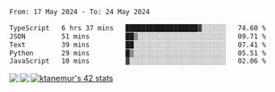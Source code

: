 <!--START_SECTION:waka-->

```txt
From: 17 May 2024 - To: 24 May 2024

TypeScript   6 hrs 37 mins   ██████████████████▓░░░░░░   74.60 %
JSON         51 mins         ██▒░░░░░░░░░░░░░░░░░░░░░░   09.71 %
Text         39 mins         ██░░░░░░░░░░░░░░░░░░░░░░░   07.41 %
Python       29 mins         █▒░░░░░░░░░░░░░░░░░░░░░░░   05.51 %
JavaScript   10 mins         ▓░░░░░░░░░░░░░░░░░░░░░░░░   02.06 %
```

<!--END_SECTION:waka-->
<a href="https://github.com/anuraghazra/github-readme-stats">
  <img align="left" src="https://github-readme-stats.vercel.app/api?username=Tanesan&count_private=true&show_icons=true" />
<img align="left" src="https://github-readme-stats.vercel.app/api/top-langs/?username=Tanesan" />
</a>

[![ktanemur's 42 stats](https://badge42.vercel.app/api/v2/cl1wslf6s002109l771rng2w8/stats?cursusId=21&coalitionId=62)](https://github.com/JaeSeoKim/badge42)
